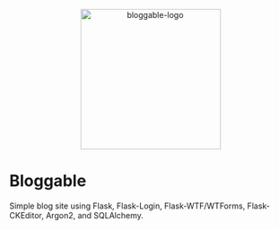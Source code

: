<p align="center">
  <img src="https://i.imgur.com/1z6EJdA.png" alt="bloggable-logo" width="250" height="250"/>
</p>

# Bloggable
Simple blog site using Flask, Flask-Login, Flask-WTF/WTForms, Flask-CKEditor, Argon2, and SQLAlchemy.
